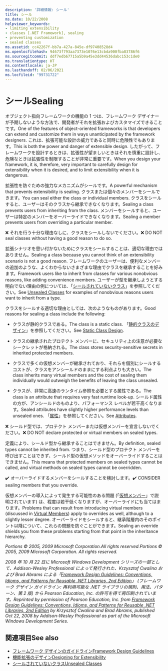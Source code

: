 ```yaml
---
description: '詳細情報: シール'
title: シール
ms.date: 10/22/2008
helpviewer_keywords:
- limiting extensibility
- classes [.NET Framework], sealing
- preventing customization
- sealed classes
ms.assetid: cc42267f-bb7a-427a-845e-df97408528d4
ms.openlocfilehash: 94673f793aa7373e1076e13cbda900fba83786f6
ms.sourcegitcommit: ddf7edb67715a5b9a45e3dd44536dabc153c1de0
ms.translationtype: HT
ms.contentlocale: ja-JP
ms.lasthandoff: 02/06/2021
ms.locfileid: "99731722"
---
```

# <a name="sealing"></a><span data-ttu-id="90363-103">シール</span><span class="sxs-lookup"><span data-stu-id="90363-103">Sealing</span></span>

<span data-ttu-id="90363-104">オブジェクト指向フレームワークの機能の 1 つは、フレームワーク デザイナーが予期しないような方法で、開発者がそれを拡張およびカスタマイズできることです。</span><span class="sxs-lookup"><span data-stu-id="90363-104">One of the features of object-oriented frameworks is that developers can extend and customize them in ways unanticipated by the framework designers.</span></span> <span data-ttu-id="90363-105">これは、拡張可能な設計の威力であると同時に危険性でもあります。</span><span class="sxs-lookup"><span data-stu-id="90363-105">This is both the power and danger of extensible design.</span></span> <span data-ttu-id="90363-106">したがって、フレームワークを設計するときは、拡張性が望ましいときはそれを慎重に設計し、危険なときは拡張性を制限することが非常に重要です。</span><span class="sxs-lookup"><span data-stu-id="90363-106">When you design your framework, it is, therefore, very important to carefully design for extensibility when it is desired, and to limit extensibility when it is dangerous.</span></span>

 <span data-ttu-id="90363-107">拡張性を防ぐための強力なメカニズムがシールです。</span><span class="sxs-lookup"><span data-stu-id="90363-107">A powerful mechanism that prevents extensibility is sealing.</span></span> <span data-ttu-id="90363-108">クラスまたは個々のメンバーをシールできます。</span><span class="sxs-lookup"><span data-stu-id="90363-108">You can seal either the class or individual members.</span></span> <span data-ttu-id="90363-109">クラスをシールすると、ユーザーはそのクラスから継承できなくなります。</span><span class="sxs-lookup"><span data-stu-id="90363-109">Sealing a class prevents users from inheriting from the class.</span></span> <span data-ttu-id="90363-110">メンバーをシールすると、ユーザーは特定のメンバーをオーバーライドできなくなります。</span><span class="sxs-lookup"><span data-stu-id="90363-110">Sealing a member prevents users from overriding a particular member.</span></span>

 <span data-ttu-id="90363-111">❌ それを行う十分な理由なしに、クラスをシールしないでください。</span><span class="sxs-lookup"><span data-stu-id="90363-111">❌ DO NOT seal classes without having a good reason to do so.</span></span>

 <span data-ttu-id="90363-112">拡張シナリオを思い付かないためにクラスをシールすることは、適切な理由ではありません。</span><span class="sxs-lookup"><span data-stu-id="90363-112">Sealing a class because you cannot think of an extensibility scenario is not a good reason.</span></span> <span data-ttu-id="90363-113">フレームワークのユーザーは、便利なメンバーの追加のような、よくわからないさまざまな理由でクラスを継承することを好みます。</span><span class="sxs-lookup"><span data-stu-id="90363-113">Framework users like to inherit from classes for various nonobvious reasons, like adding convenience members.</span></span> <span data-ttu-id="90363-114">ユーザーが型を継承しようとする明白でない理由の例については、「[シールされていないクラス](unsealed-classes.md)」を参照してください。</span><span class="sxs-lookup"><span data-stu-id="90363-114">See [Unsealed Classes](unsealed-classes.md) for examples of nonobvious reasons users want to inherit from a type.</span></span>

 <span data-ttu-id="90363-115">クラスをシールする適切な理由としては、次のようなものがあります。</span><span class="sxs-lookup"><span data-stu-id="90363-115">Good reasons for sealing a class include the following:</span></span>

- <span data-ttu-id="90363-116">クラスが静的クラスである。</span><span class="sxs-lookup"><span data-stu-id="90363-116">The class is a static class.</span></span> <span data-ttu-id="90363-117">「[静的クラスのデザイン](static-class.md)」を参照してください。</span><span class="sxs-lookup"><span data-stu-id="90363-117">See [Static Class Design](static-class.md).</span></span>

- <span data-ttu-id="90363-118">クラスの継承されたプロテクト メンバーに、セキュリティ上の注意が必要なシークレットが格納される。</span><span class="sxs-lookup"><span data-stu-id="90363-118">The class stores security-sensitive secrets in inherited protected members.</span></span>

- <span data-ttu-id="90363-119">クラスで多くの仮想メンバーが継承されており、それらを個別にシールするコストが、クラスをアンシールドのままにする利点よりも大きい。</span><span class="sxs-lookup"><span data-stu-id="90363-119">The class inherits many virtual members and the cost of sealing them individually would outweigh the benefits of leaving the class unsealed.</span></span>

- <span data-ttu-id="90363-120">クラスが、非常に高速のランタイム参照を必要とする属性である。</span><span class="sxs-lookup"><span data-stu-id="90363-120">The class is an attribute that requires very fast runtime look-up.</span></span> <span data-ttu-id="90363-121">シールド属性の方が、アンシールドのものより、パフォーマンス レベルが若干高くなります。</span><span class="sxs-lookup"><span data-stu-id="90363-121">Sealed attributes have slightly higher performance levels than unsealed ones.</span></span> <span data-ttu-id="90363-122">「[属性](attributes.md)」を参照してください。</span><span class="sxs-lookup"><span data-stu-id="90363-122">See [Attributes](attributes.md).</span></span>

 <span data-ttu-id="90363-123">❌ シールド型では、プロテクト メンバーまたは仮想メンバーを宣言しないでください。</span><span class="sxs-lookup"><span data-stu-id="90363-123">❌ DO NOT declare protected or virtual members on sealed types.</span></span>

 <span data-ttu-id="90363-124">定義により、シールド型から継承することはできません。</span><span class="sxs-lookup"><span data-stu-id="90363-124">By definition, sealed types cannot be inherited from.</span></span> <span data-ttu-id="90363-125">つまり、シールド型のプロテクト メンバーを呼び出すことはできず、シールド型の仮想メソッドをオーバーライドすることはできません。</span><span class="sxs-lookup"><span data-stu-id="90363-125">This means that protected members on sealed types cannot be called, and virtual methods on sealed types cannot be overridden.</span></span>

 <span data-ttu-id="90363-126">✔️ オーバーライドするメンバーをシールすることを検討します。</span><span class="sxs-lookup"><span data-stu-id="90363-126">✔️ CONSIDER sealing members that you override.</span></span>

 <span data-ttu-id="90363-127">仮想メンバーの導入によって発生する可能性のある問題 (「[仮想メンバー](virtual-members.md)」で説明されています) は、程度は若干低くなりますが、オーバーライドにも当てはまります。</span><span class="sxs-lookup"><span data-stu-id="90363-127">Problems that can result from introducing virtual members (discussed in [Virtual Members](virtual-members.md)) apply to overrides as well, although to a slightly lesser degree.</span></span> <span data-ttu-id="90363-128">オーバーライドをシールすると、継承階層内のそのポイント以降について、これらの問題を防ぐことができます。</span><span class="sxs-lookup"><span data-stu-id="90363-128">Sealing an override shields you from these problems starting from that point in the inheritance hierarchy.</span></span>

 <span data-ttu-id="90363-129">*Portions © 2005, 2009 Microsoft Corporation.All rights reserved.*</span><span class="sxs-lookup"><span data-stu-id="90363-129">*Portions © 2005, 2009 Microsoft Corporation. All rights reserved.*</span></span>

 <span data-ttu-id="90363-130">*2008 年 10 月 22 日に Microsoft Windows Development シリーズの一部として、Addison-Wesley Professional によって発行された、Krzysztof Cwalina および Brad Abrams による「[Framework Design Guidelines: Conventions, Idioms, and Patterns for Reusable .NET Libraries, 2nd Edition](https://www.informit.com/store/framework-design-guidelines-conventions-idioms-and-9780321545619)」 (フレームワーク デザイン ガイドライン: 再利用可能な .NET ライブラリの規則、用法、パターン、第 2 版) から Pearson Education, Inc. の許可を得て再印刷されています。*</span><span class="sxs-lookup"><span data-stu-id="90363-130">*Reprinted by permission of Pearson Education, Inc. from [Framework Design Guidelines: Conventions, Idioms, and Patterns for Reusable .NET Libraries, 2nd Edition](https://www.informit.com/store/framework-design-guidelines-conventions-idioms-and-9780321545619) by Krzysztof Cwalina and Brad Abrams, published Oct 22, 2008 by Addison-Wesley Professional as part of the Microsoft Windows Development Series.*</span></span>

## <a name="see-also"></a><span data-ttu-id="90363-131">関連項目</span><span class="sxs-lookup"><span data-stu-id="90363-131">See also</span></span>

- [<span data-ttu-id="90363-132">フレームワーク デザインのガイドライン</span><span class="sxs-lookup"><span data-stu-id="90363-132">Framework Design Guidelines</span></span>](index.md)
- [<span data-ttu-id="90363-133">機能拡張のデザイン</span><span class="sxs-lookup"><span data-stu-id="90363-133">Designing for Extensibility</span></span>](designing-for-extensibility.md)
- [<span data-ttu-id="90363-134">シールされていないクラス</span><span class="sxs-lookup"><span data-stu-id="90363-134">Unsealed Classes</span></span>](unsealed-classes.md)

